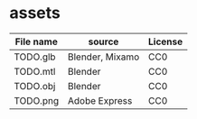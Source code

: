 assets
======
| File name    | source          | License |
| ------------ | --------------- | ------- |
| TODO.glb     | Blender, Mixamo | CC0     |
| TODO.mtl     | Blender         | CC0     |
| TODO.obj     | Blender         | CC0     |
| TODO.png     | Adobe Express   | CC0     |
